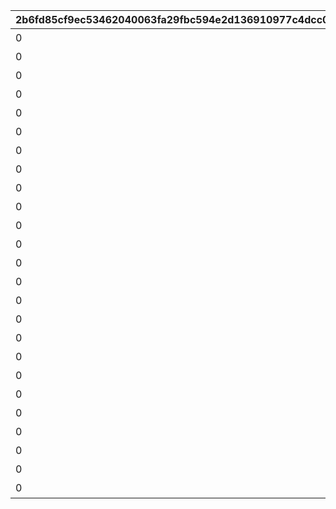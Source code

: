 |2b6fd85cf9ec53462040063fa29fbc594e2d136910977c4dcc047416c22feaa9|d934ff4da183520088e23fbdf2a55f055859da02f2b8d5f4abf1521da66df772|9defdbee9bb9b4126cba0182d9e8fe19fe890bc0d2369021ffac220e63d83ff8|d0b9c2b136be05bc791232b22639642761331d5eca9d8a1ccab95d89b40425a1|8923c351ade0f91b4c283363b68b1c95e309e9929302324148aefde431da7d26|9130bc9353bb25befb2888a43bab05f1b0852d543310fd6d978473dbb7ab45c1|8e5eae5dce12671dab2d4831e823b2a5d23661f091a35ca57f4b80245664b4a5|c083e48cefc72c1ea3d77cfe86f4b048434f04cbafc58fab122219b7fbf97e5e|
| --- | --- | --- | --- | --- | --- | --- | --- |
|0|110001|90110001|70000|110001|1|ガーゴイル（EASY）をクリアしよう|111|
|0|110002|90110002|70000|110001|1|ガーゴイル（NORMAL）をクリアしよう|112|
|0|110003|90110003|70000|110001|1|ガーゴイル（HARD）をクリアしよう|113|
|0|110004|90110004|70000|110001|1|ガーゴイル（VERY HARD）をクリアしよう|114|
|0|110005|90110005|70000|110001|1|ガーゴイル（EXTREME）をクリアしよう|115|
|0|120001|90120001|70000|110001|1|マグスガーゴイル（EASY）をクリアしよう|121|
|0|120002|90120002|70000|110001|1|マグスガーゴイル（NORMAL）をクリアしよう|122|
|0|120003|90120003|70000|110001|1|マグスガーゴイル（HARD）をクリアしよう|123|
|0|120004|90120004|70000|110001|1|マグスガーゴイル（VERY HARD）をクリアしよう|124|
|0|120005|90120005|70000|110001|1|マグスガーゴイル（EXTREME）をクリアしよう|125|
|0|130001|90130001|70000|110001|1|ガードガーゴイル（EASY）をクリアしよう|131|
|0|130002|90130002|70000|110001|1|ガードガーゴイル（NORMAL）をクリアしよう|132|
|0|130003|90130003|70000|110001|1|ガードガーゴイル（HARD）をクリアしよう|133|
|0|130004|90130004|70000|110001|1|ガードガーゴイル（VERY HARD）をクリアしよう|134|
|0|130005|90130005|70000|110001|1|ガードガーゴイル（EXTREME）をクリアしよう|135|
|0|140001|90140001|70000|110001|1|ガーゴイル・バースト（EASY）をクリアしよう|141|
|0|140002|90140002|70000|110001|1|ガーゴイル・バースト（NORMAL）をクリアしよう|142|
|0|140003|90140003|70000|110001|1|ガーゴイル・バースト（HARD）をクリアしよう|143|
|0|140004|90140004|70000|110001|1|ガーゴイル・バースト（VERY HARD）をクリアしよう|144|
|0|140005|90140005|70000|110001|1|ガーゴイル・バースト（EXTREME）をクリアしよう|145|
|0|150001|90150001|70000|110001|1|ガーゴイル・マギ（EASY）をクリアしよう|151|
|0|150002|90150002|70000|110001|1|ガーゴイル・マギ（NORMAL）をクリアしよう|152|
|0|150003|90150003|70000|110001|1|ガーゴイル・マギ（HARD）をクリアしよう|153|
|0|150004|90150004|70000|110001|1|ガーゴイル・マギ（VERY HARD）をクリアしよう|154|
|0|150005|90150005|70000|110001|1|ガーゴイル・マギ（EXTREME）をクリアしよう|155|
